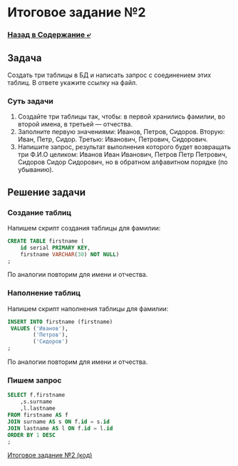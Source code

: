 # Итоговое задание №2

### [Назад в Содержание ⤶](/README.md)

## Задача
Создать три таблицы в БД и написать запрос с соединением этих таблиц. В ответе укажите ссылку на файл.  

### Суть задачи
1. Создайте три таблицы так, чтобы: в первой хранились фамилии, во второй имена, в третьей — отчества.
2. Заполните первую значениями: Иванов, Петров, Сидоров. Вторую: Иван, Петр, Сидор. Третью: Иванович, Петрович, Сидорович.
3. Напишите запрос, результат выполнения которого будет возвращать три Ф.И.О целиком: Иванов Иван Иванович, 
Петров Петр Петрович, Сидоров Сидор Сидорович, но в обратном алфавитном порядке (по убыванию).

## Решение задачи
### Создание таблиц
Напишем скрипт создания таблицы для фамилии:

```sql
CREATE TABLE firstname (
    id serial PRIMARY KEY,
    firstname VARCHAR(30) NOT NULL)
;
```

По аналогии повторим для имени и отчества.

### Наполнение таблиц
Напишем скрипт наполнения таблицы для фамилии:

```sql
INSERT INTO firstname (firstname) 
 VALUES ('Иванов'),
        ('Петров'),
        ('Сидоров')
;
```

По аналогии повторим для имени и отчества.

### Пишем запрос

```sql
SELECT f.firstname
	,s.surname
	,l.lastname 
FROM firstname AS f
JOIN surname AS s ON f.id = s.id
JOIN lastname AS l ON f.id = l.id
ORDER BY 1 DESC
;
```

[Итоговое задание №2 (код)](final_task_2.sql)